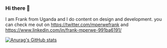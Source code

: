 ### Hi there 👋
I am Frank from Uganda and I do content on design and development. you can check me out on https://twitter.com/mperwefrank and https://www.linkedin.com/in/frank-mperwe-991ba6191/

[![Anurag's GitHub stats](https://github-readme-stats.vercel.app/api?username=mperwe)](https://github.com/anuraghazra/github-readme-stats)
